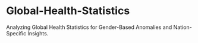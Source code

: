 # Global-Health-Statistics
 Analyzing Global Health Statistics for Gender-Based Anomalies and  Nation-Specific Insights.
